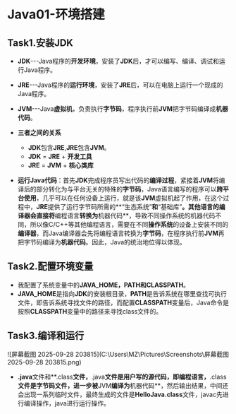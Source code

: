 # Java01-环境搭建

## Task1.安装JDK

- **JDK**---Java程序的**开发环境**，安装了**JDK**后，才可以编写、编译、调试和运行Java程序。

- **JRE**---Java程序的**运行环境**，安装了**JRE**后，可以在电脑上运行一个现成的Java程序。

- **JVM**---Java**虚拟机**，负责执行**字节码**，程序执行前**JVM**把字节码编译成**机器代码**。

- **三者之间的关系**

  	- **JDK**包含**JRE**,**JRE**包含**JVM**。
  	- **JDK** = **JRE** + **开发工具**
  	- **JRE** = **JVM** + **核心类库**


- **运行Java代码**：首先**JDK**完成程序员写出代码的**编译过程**，紧接着**JVM**将编译后的部分转化为与平台无关的特殊的**字节码**，Java语言编写的程序可以**跨平台使用**，几乎可以在任何设备上运行，就是该**JVM**虚拟机起了作用，在这个过程中，**JRE**提供了运行字节码所需的**“生态系统”**和**“基础库”**。其他语言的编译器会直接将**编程语言**转换为**机器代码**，导致不同操作系统的机器代码不同，所以像C/C++等其他编程语言，需要在不同**操作系统**的设备上安装不同的**编译器**，而Java编译器会先将编程语言转换为**字节码**，在程序执行前**JVM**再把字节码编译为**机器代码**。因此，Java的统治地位得以体现。

## Task2.配置环境变量

- 我配置了系统变量中的**JAVA_HOME，PATH和CLASSPATH**。
- **JAVA_HOME**是指向**JDK**的安装根目录，**PATH**是告诉系统在哪里查找可执行文件，即告诉系统寻找文件的路径，而配置**CLASSPATH**变量后，Java命令是按照**CLASSPATH**变量中的路径来寻找class文件的。

## Task3.编译和运行 



![屏幕截图 2025-09-28 203815](C:\Users\MZ\Pictures\Screenshots\屏幕截图 2025-09-28 203815.png)

- **.java**文件和**.class**文件，**.java**文件是用户写的源代码，即编程语言，**.class**文件是字节码文件，进一步被**JVM**编译为**机器代码**，然后输出结果，中间还会出现一系列临时文件，最终生成的文件是**HelloJava.class**文件，javac先进行编译操作，java进行运行操作。